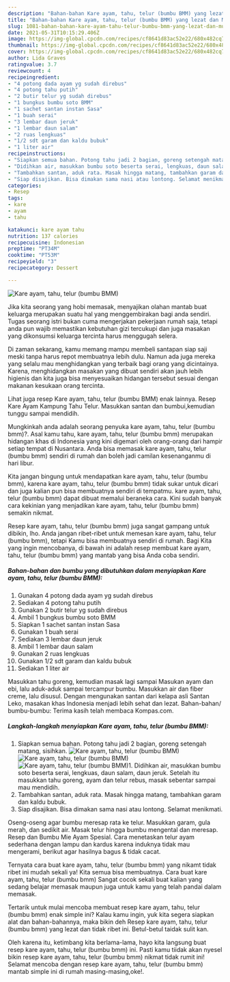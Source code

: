 ```yaml
---
description: "Bahan-bahan Kare ayam, tahu, telur (bumbu BMM) yang lezat dan Mudah Dibuat"
title: "Bahan-bahan Kare ayam, tahu, telur (bumbu BMM) yang lezat dan Mudah Dibuat"
slug: 1081-bahan-bahan-kare-ayam-tahu-telur-bumbu-bmm-yang-lezat-dan-mudah-dibuat
date: 2021-05-31T10:15:29.406Z
image: https://img-global.cpcdn.com/recipes/cf8641d83ac52e22/680x482cq70/kare-ayam-tahu-telur-bumbu-bmm-foto-resep-utama.jpg
thumbnail: https://img-global.cpcdn.com/recipes/cf8641d83ac52e22/680x482cq70/kare-ayam-tahu-telur-bumbu-bmm-foto-resep-utama.jpg
cover: https://img-global.cpcdn.com/recipes/cf8641d83ac52e22/680x482cq70/kare-ayam-tahu-telur-bumbu-bmm-foto-resep-utama.jpg
author: Lida Graves
ratingvalue: 3.7
reviewcount: 4
recipeingredient:
- "4 potong dada ayam yg sudah direbus"
- "4 potong tahu putih"
- "2 butir telur yg sudah direbus"
- "1 bungkus bumbu soto BMM"
- "1 sachet santan instan Sasa"
- "1 buah serai"
- "3 lembar daun jeruk"
- "1 lembar daun salam"
- "2 ruas lengkuas"
- "1/2 sdt garam dan kaldu bubuk"
- "1 liter air"
recipeinstructions:
- "Siapkan semua bahan. Potong tahu jadi 2 bagian, goreng setengah matang, sisihkan."
- "Didihkan air, masukkan bumbu soto beserta serai, lengkuas, daun salam, daun jeruk. Setelah itu masukkan tahu goreng, ayam dan telur rebus, masak sebentar sampai mau mendidih."
- "Tambahkan santan, aduk rata. Masak hingga matang, tambahkan garam dan kaldu bubuk."
- "Siap disajikan. Bisa dimakan sama nasi atau lontong. Selamat menikmati."
categories:
- Resep
tags:
- kare
- ayam
- tahu

katakunci: kare ayam tahu 
nutrition: 137 calories
recipecuisine: Indonesian
preptime: "PT34M"
cooktime: "PT53M"
recipeyield: "3"
recipecategory: Dessert

---
```



![Kare ayam, tahu, telur (bumbu BMM)](https://img-global.cpcdn.com/recipes/cf8641d83ac52e22/680x482cq70/kare-ayam-tahu-telur-bumbu-bmm-foto-resep-utama.jpg)

Jika kita seorang yang hobi memasak, menyajikan olahan mantab buat keluarga merupakan suatu hal yang menggembirakan bagi anda sendiri. Tugas seorang istri bukan cuma mengerjakan pekerjaan rumah saja, tetapi anda pun wajib memastikan kebutuhan gizi tercukupi dan juga masakan yang dikonsumsi keluarga tercinta harus menggugah selera.

Di zaman  sekarang, kamu memang mampu membeli santapan siap saji meski tanpa harus repot membuatnya lebih dulu. Namun ada juga mereka yang selalu mau menghidangkan yang terbaik bagi orang yang dicintainya. Karena, menghidangkan masakan yang dibuat sendiri akan jauh lebih higienis dan kita juga bisa menyesuaikan hidangan tersebut sesuai dengan makanan kesukaan orang tercinta. 

Lihat juga resep Kare ayam, tahu, telur (bumbu BMM) enak lainnya. Resep Kare Ayam Kampung Tahu Telur. Masukkan santan dan bumbui,kemudian tunggu sampai mendidih.

Mungkinkah anda adalah seorang penyuka kare ayam, tahu, telur (bumbu bmm)?. Asal kamu tahu, kare ayam, tahu, telur (bumbu bmm) merupakan hidangan khas di Indonesia yang kini digemari oleh orang-orang dari hampir setiap tempat di Nusantara. Anda bisa memasak kare ayam, tahu, telur (bumbu bmm) sendiri di rumah dan boleh jadi camilan kesenanganmu di hari libur.

Kita jangan bingung untuk mendapatkan kare ayam, tahu, telur (bumbu bmm), karena kare ayam, tahu, telur (bumbu bmm) tidak sukar untuk dicari dan juga kalian pun bisa membuatnya sendiri di tempatmu. kare ayam, tahu, telur (bumbu bmm) dapat dibuat memalui beraneka cara. Kini sudah banyak cara kekinian yang menjadikan kare ayam, tahu, telur (bumbu bmm) semakin nikmat.

Resep kare ayam, tahu, telur (bumbu bmm) juga sangat gampang untuk dibikin, lho. Anda jangan ribet-ribet untuk memesan kare ayam, tahu, telur (bumbu bmm), tetapi Kamu bisa membuatnya sendiri di rumah. Bagi Kita yang ingin mencobanya, di bawah ini adalah resep membuat kare ayam, tahu, telur (bumbu bmm) yang mantab yang bisa Anda coba sendiri.

<!--inarticleads1-->

##### Bahan-bahan dan bumbu yang dibutuhkan dalam menyiapkan Kare ayam, tahu, telur (bumbu BMM):

1. Gunakan 4 potong dada ayam yg sudah direbus
1. Sediakan 4 potong tahu putih
1. Gunakan 2 butir telur yg sudah direbus
1. Ambil 1 bungkus bumbu soto BMM
1. Siapkan 1 sachet santan instan Sasa
1. Gunakan 1 buah serai
1. Sediakan 3 lembar daun jeruk
1. Ambil 1 lembar daun salam
1. Gunakan 2 ruas lengkuas
1. Gunakan 1/2 sdt garam dan kaldu bubuk
1. Sediakan 1 liter air


Masukkan tahu goreng, kemudian masak lagi sampai Masukan ayam dan ebi, lalu aduk-aduk sampai tercampur bumbu. Masukkan air dan fiber creme, lalu disusul. Dengan mengunakan santan dari kelapa asli Santan Leko, masakan khas Indonesia menjadi lebih sehat dan lezat. Bahan-bahan/ bumbu-bumbu: Terima kasih telah membaca Kompas.com. 

<!--inarticleads2-->

##### Langkah-langkah menyiapkan Kare ayam, tahu, telur (bumbu BMM):

1. Siapkan semua bahan. Potong tahu jadi 2 bagian, goreng setengah matang, sisihkan.
<img src="https://img-global.cpcdn.com/steps/27d2ab5b37717fba/160x128cq70/kare-ayam-tahu-telur-bumbu-bmm-langkah-memasak-1-foto.jpg" alt="Kare ayam, tahu, telur (bumbu BMM)"><img src="https://img-global.cpcdn.com/steps/2783a8eae902f7a0/160x128cq70/kare-ayam-tahu-telur-bumbu-bmm-langkah-memasak-1-foto.jpg" alt="Kare ayam, tahu, telur (bumbu BMM)"><img src="https://img-global.cpcdn.com/steps/036a5f965cbfb388/160x128cq70/kare-ayam-tahu-telur-bumbu-bmm-langkah-memasak-1-foto.jpg" alt="Kare ayam, tahu, telur (bumbu BMM)">1. Didihkan air, masukkan bumbu soto beserta serai, lengkuas, daun salam, daun jeruk. Setelah itu masukkan tahu goreng, ayam dan telur rebus, masak sebentar sampai mau mendidih.
1. Tambahkan santan, aduk rata. Masak hingga matang, tambahkan garam dan kaldu bubuk.
1. Siap disajikan. Bisa dimakan sama nasi atau lontong. Selamat menikmati.


Oseng-oseng agar bumbu meresap rata ke telur. Masukkan garam, gula merah, dan sedikit air. Masak telur hingga bumbu mengental dan meresap. Resep dan Bumbu Mie Ayam Spesial. Cara menetaskan telur ayam sederhana dengan lampu dan kardus karena induknya tidak mau mengerami, berikut agar hasilnya bagus &amp; tidak cacat. 

Ternyata cara buat kare ayam, tahu, telur (bumbu bmm) yang nikamt tidak ribet ini mudah sekali ya! Kita semua bisa membuatnya. Cara buat kare ayam, tahu, telur (bumbu bmm) Sangat cocok sekali buat kalian yang sedang belajar memasak maupun juga untuk kamu yang telah pandai dalam memasak.

Tertarik untuk mulai mencoba membuat resep kare ayam, tahu, telur (bumbu bmm) enak simple ini? Kalau kamu ingin, yuk kita segera siapkan alat dan bahan-bahannya, maka bikin deh Resep kare ayam, tahu, telur (bumbu bmm) yang lezat dan tidak ribet ini. Betul-betul taidak sulit kan. 

Oleh karena itu, ketimbang kita berlama-lama, hayo kita langsung buat resep kare ayam, tahu, telur (bumbu bmm) ini. Pasti kamu tiidak akan nyesel bikin resep kare ayam, tahu, telur (bumbu bmm) nikmat tidak rumit ini! Selamat mencoba dengan resep kare ayam, tahu, telur (bumbu bmm) mantab simple ini di rumah masing-masing,oke!.

